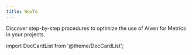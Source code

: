 ```yaml
---
title: HowTo
---
```


Discover step-by-step procedures to optimize the use of Aiven for Metrics in your projects.

import DocCardList from '@theme/DocCardList';

<DocCardList />

